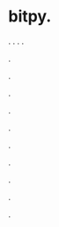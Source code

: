 # bitpy.
.
.
.
.












.






















































.
























.



























.

















































































.































































.































































































.















.


































































.


















.
